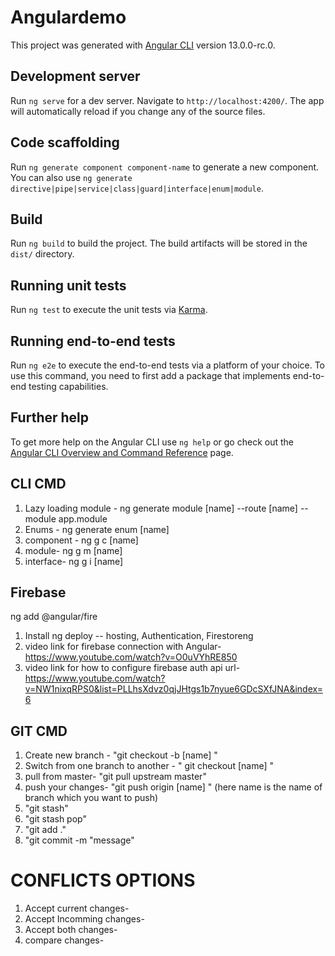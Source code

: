 # Angulardemo

This project was generated with [Angular CLI](https://github.com/angular/angular-cli) version 13.0.0-rc.0.

## Development server

Run `ng serve` for a dev server. Navigate to `http://localhost:4200/`. The app will automatically reload if you change any of the source files.

## Code scaffolding

Run `ng generate component component-name` to generate a new component. You can also use `ng generate directive|pipe|service|class|guard|interface|enum|module`.

## Build

Run `ng build` to build the project. The build artifacts will be stored in the `dist/` directory.

## Running unit tests

Run `ng test` to execute the unit tests via [Karma](https://karma-runner.github.io).

## Running end-to-end tests

Run `ng e2e` to execute the end-to-end tests via a platform of your choice. To use this command, you need to first add a package that implements end-to-end testing capabilities.

## Further help

To get more help on the Angular CLI use `ng help` or go check out the [Angular CLI Overview and Command Reference](https://angular.io/cli) page.

## CLI CMD 
1. Lazy loading module - ng generate module [name] --route [name] --module app.module
2. Enums - ng generate enum [name]
3. component - ng g c [name]
4. module- ng g m [name]
5. interface- ng g i [name]

## Firebase
ng add @angular/fire 
1. Install ng deploy -- hosting, Authentication, Firestoreng 
2. video link for firebase connection with Angular- https://www.youtube.com/watch?v=O0uVYhRE850
3. video link for how to configure firebase auth api url- https://www.youtube.com/watch?v=NW1nixqRPS0&list=PLLhsXdvz0qjJHtgs1b7nyue6GDcSXfJNA&index=6

## GIT CMD
1. Create new branch - "git checkout -b [name] "
2. Switch from one branch to another - " git checkout [name] "
3. pull from master- "git pull upstream master"
4. push your changes- "git push origin [name] " (here name is the name of branch which you want to push)
4. "git stash"
5. "git stash pop"
6. "git add ."
7. "git commit -m "message"

# CONFLICTS OPTIONS
1. Accept current changes- 
2. Accept Incomming changes-
3. Accept both changes-
4. compare changes- 